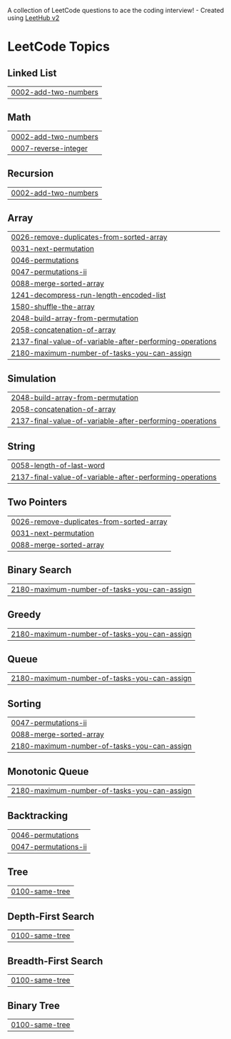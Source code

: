 A collection of LeetCode questions to ace the coding interview! - Created using [LeetHub v2](https://github.com/arunbhardwaj/LeetHub-2.0)
<!---LeetCode Topics Start-->
# LeetCode Topics
## Linked List
|  |
| ------- |
| [0002-add-two-numbers](https://github.com/Aniruddh-k/DSA-LeetCode-Solutions/tree/master/0002-add-two-numbers) |
## Math
|  |
| ------- |
| [0002-add-two-numbers](https://github.com/Aniruddh-k/DSA-LeetCode-Solutions/tree/master/0002-add-two-numbers) |
| [0007-reverse-integer](https://github.com/Aniruddh-k/DSA-LeetCode-Solutions/tree/master/0007-reverse-integer) |
## Recursion
|  |
| ------- |
| [0002-add-two-numbers](https://github.com/Aniruddh-k/DSA-LeetCode-Solutions/tree/master/0002-add-two-numbers) |
## Array
|  |
| ------- |
| [0026-remove-duplicates-from-sorted-array](https://github.com/Aniruddh-k/DSA-LeetCode-Solutions/tree/master/0026-remove-duplicates-from-sorted-array) |
| [0031-next-permutation](https://github.com/Aniruddh-k/DSA-LeetCode-Solutions/tree/master/0031-next-permutation) |
| [0046-permutations](https://github.com/Aniruddh-k/DSA-LeetCode-Solutions/tree/master/0046-permutations) |
| [0047-permutations-ii](https://github.com/Aniruddh-k/DSA-LeetCode-Solutions/tree/master/0047-permutations-ii) |
| [0088-merge-sorted-array](https://github.com/Aniruddh-k/DSA-LeetCode-Solutions/tree/master/0088-merge-sorted-array) |
| [1241-decompress-run-length-encoded-list](https://github.com/Aniruddh-k/DSA-LeetCode-Solutions/tree/master/1241-decompress-run-length-encoded-list) |
| [1580-shuffle-the-array](https://github.com/Aniruddh-k/DSA-LeetCode-Solutions/tree/master/1580-shuffle-the-array) |
| [2048-build-array-from-permutation](https://github.com/Aniruddh-k/DSA-LeetCode-Solutions/tree/master/2048-build-array-from-permutation) |
| [2058-concatenation-of-array](https://github.com/Aniruddh-k/DSA-LeetCode-Solutions/tree/master/2058-concatenation-of-array) |
| [2137-final-value-of-variable-after-performing-operations](https://github.com/Aniruddh-k/DSA-LeetCode-Solutions/tree/master/2137-final-value-of-variable-after-performing-operations) |
| [2180-maximum-number-of-tasks-you-can-assign](https://github.com/Aniruddh-k/DSA-LeetCode-Solutions/tree/master/2180-maximum-number-of-tasks-you-can-assign) |
## Simulation
|  |
| ------- |
| [2048-build-array-from-permutation](https://github.com/Aniruddh-k/DSA-LeetCode-Solutions/tree/master/2048-build-array-from-permutation) |
| [2058-concatenation-of-array](https://github.com/Aniruddh-k/DSA-LeetCode-Solutions/tree/master/2058-concatenation-of-array) |
| [2137-final-value-of-variable-after-performing-operations](https://github.com/Aniruddh-k/DSA-LeetCode-Solutions/tree/master/2137-final-value-of-variable-after-performing-operations) |
## String
|  |
| ------- |
| [0058-length-of-last-word](https://github.com/Aniruddh-k/DSA-LeetCode-Solutions/tree/master/0058-length-of-last-word) |
| [2137-final-value-of-variable-after-performing-operations](https://github.com/Aniruddh-k/DSA-LeetCode-Solutions/tree/master/2137-final-value-of-variable-after-performing-operations) |
## Two Pointers
|  |
| ------- |
| [0026-remove-duplicates-from-sorted-array](https://github.com/Aniruddh-k/DSA-LeetCode-Solutions/tree/master/0026-remove-duplicates-from-sorted-array) |
| [0031-next-permutation](https://github.com/Aniruddh-k/DSA-LeetCode-Solutions/tree/master/0031-next-permutation) |
| [0088-merge-sorted-array](https://github.com/Aniruddh-k/DSA-LeetCode-Solutions/tree/master/0088-merge-sorted-array) |
## Binary Search
|  |
| ------- |
| [2180-maximum-number-of-tasks-you-can-assign](https://github.com/Aniruddh-k/DSA-LeetCode-Solutions/tree/master/2180-maximum-number-of-tasks-you-can-assign) |
## Greedy
|  |
| ------- |
| [2180-maximum-number-of-tasks-you-can-assign](https://github.com/Aniruddh-k/DSA-LeetCode-Solutions/tree/master/2180-maximum-number-of-tasks-you-can-assign) |
## Queue
|  |
| ------- |
| [2180-maximum-number-of-tasks-you-can-assign](https://github.com/Aniruddh-k/DSA-LeetCode-Solutions/tree/master/2180-maximum-number-of-tasks-you-can-assign) |
## Sorting
|  |
| ------- |
| [0047-permutations-ii](https://github.com/Aniruddh-k/DSA-LeetCode-Solutions/tree/master/0047-permutations-ii) |
| [0088-merge-sorted-array](https://github.com/Aniruddh-k/DSA-LeetCode-Solutions/tree/master/0088-merge-sorted-array) |
| [2180-maximum-number-of-tasks-you-can-assign](https://github.com/Aniruddh-k/DSA-LeetCode-Solutions/tree/master/2180-maximum-number-of-tasks-you-can-assign) |
## Monotonic Queue
|  |
| ------- |
| [2180-maximum-number-of-tasks-you-can-assign](https://github.com/Aniruddh-k/DSA-LeetCode-Solutions/tree/master/2180-maximum-number-of-tasks-you-can-assign) |
## Backtracking
|  |
| ------- |
| [0046-permutations](https://github.com/Aniruddh-k/DSA-LeetCode-Solutions/tree/master/0046-permutations) |
| [0047-permutations-ii](https://github.com/Aniruddh-k/DSA-LeetCode-Solutions/tree/master/0047-permutations-ii) |
## Tree
|  |
| ------- |
| [0100-same-tree](https://github.com/Aniruddh-k/DSA-LeetCode-Solutions/tree/master/0100-same-tree) |
## Depth-First Search
|  |
| ------- |
| [0100-same-tree](https://github.com/Aniruddh-k/DSA-LeetCode-Solutions/tree/master/0100-same-tree) |
## Breadth-First Search
|  |
| ------- |
| [0100-same-tree](https://github.com/Aniruddh-k/DSA-LeetCode-Solutions/tree/master/0100-same-tree) |
## Binary Tree
|  |
| ------- |
| [0100-same-tree](https://github.com/Aniruddh-k/DSA-LeetCode-Solutions/tree/master/0100-same-tree) |
<!---LeetCode Topics End-->